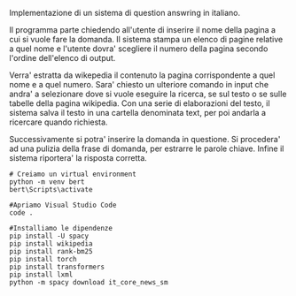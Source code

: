 Implementazione di un sistema di question answring in italiano.

Il programma parte chiedendo all'utente di inserire il nome della pagina a cui si vuole fare la domanda. Il sistema stampa un elenco di pagine relative a quel nome e l'utente dovra' scegliere il numero della pagina secondo l'ordine dell'elenco di output.

Verra' estratta da wikepedia il contenuto la pagina corrispondente a quel nome e a quel numero.
Sara' chiesto un ulteriore comando in input che andra' a selezionare dove si vuole eseguire la ricerca, se sul testo o se sulle tabelle della pagina wikipedia.
Con una serie di elaborazioni del testo, il sistema salva il testo in una cartella denominata text, per poi andarla a ricercare quando richiesta.

Successivamente si potra' inserire la domanda in questione.
Si procedera' ad una pulizia della frase di domanda, per estrarre le parole chiave.
Infine il sistema riportera' la risposta corretta.



```
# Creiamo un virtual environment
python -m venv bert
bert\Scripts\activate

#Apriamo Visual Studio Code
code .

#Installiamo le dipendenze
pip install -U spacy
pip install wikipedia
pip install rank-bm25
pip install torch
pip install transformers
pip install lxml
python -m spacy download it_core_news_sm
```





